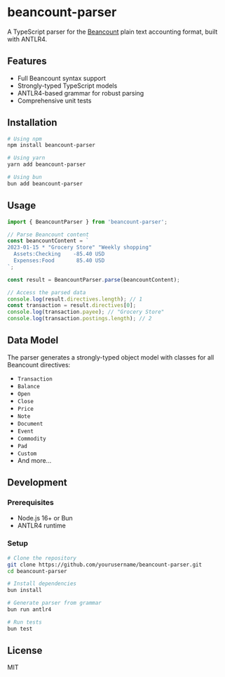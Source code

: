 # beancount-parser

A TypeScript parser for the [Beancount](https://beancount.github.io/) plain text accounting format, built with ANTLR4.

## Features

- Full Beancount syntax support
- Strongly-typed TypeScript models
- ANTLR4-based grammar for robust parsing
- Comprehensive unit tests

## Installation

```bash
# Using npm
npm install beancount-parser

# Using yarn
yarn add beancount-parser

# Using bun
bun add beancount-parser
```

## Usage

```typescript
import { BeancountParser } from 'beancount-parser';

// Parse Beancount content
const beancountContent = `
2023-01-15 * "Grocery Store" "Weekly shopping"
  Assets:Checking    -85.40 USD
  Expenses:Food       85.40 USD
`;

const result = BeancountParser.parse(beancountContent);

// Access the parsed data
console.log(result.directives.length); // 1
const transaction = result.directives[0];
console.log(transaction.payee); // "Grocery Store"
console.log(transaction.postings.length); // 2
```

## Data Model

The parser generates a strongly-typed object model with classes for all Beancount directives:

- `Transaction`
- `Balance`
- `Open`
- `Close`
- `Price`
- `Note`
- `Document`
- `Event`
- `Commodity`
- `Pad`
- `Custom`
- And more...

## Development

### Prerequisites

- Node.js 16+ or Bun
- ANTLR4 runtime

### Setup

```bash
# Clone the repository
git clone https://github.com/yourusername/beancount-parser.git
cd beancount-parser

# Install dependencies
bun install

# Generate parser from grammar
bun run antlr4

# Run tests
bun test
```

## License

MIT
